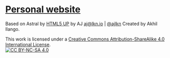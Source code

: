 # [Personal website](https://akhililango.github.io/)

Based on Astral by [HTML5 UP](https://html5up.net/) by AJ aj@lkn.io | [@ajlkn](https://twitter.com/ajlkn)
Created by Akhil Ilango. 

This work is licensed under a [Creative Commons Attribution-ShareAlike 4.0 International License][cc-by-nc-sa].     
[![CC BY-NC-SA 4.0][cc-by-nc-sa-image]][cc-by-sa]
 
[cc-by-sa]: http://creativecommons.org/licenses/by-sa/4.0/
[cc-by-sa-image]: https://licensebuttons.net/l/by-sa/4.0/88x31.png
[cc-by-nc-sa]: http://creativecommons.org/licenses/by-nc-sa/4.0/
[cc-by-nc-sa-image]: https://licensebuttons.net/l/by-nc-sa/4.0/88x31.png
